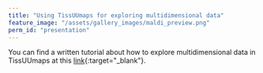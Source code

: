 ```yaml
---
title: "Using TissUUmaps for exploring multidimensional data"
feature_image: "/assets/gallery_images/maldi_preview.png"
perm_id: "presentation"
---
```


You can find a written tutorial about how to explore multidimensional data in TissUUmaps at this [link](https://github.com/TissUUmaps/TissUUmaps/blob/master/examples/Instructions%20for%20using%20plugins/4_Multidimensional_data_in_TissUUmaps.md){:target="_blank"}.